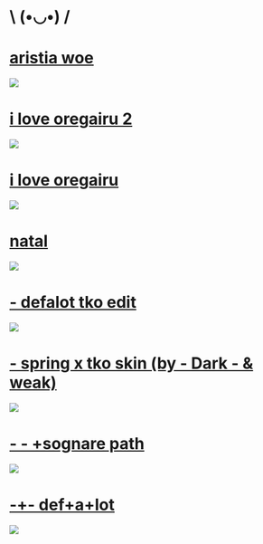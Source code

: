 # \ (•◡•) /

# [aristia woe](https://sognare.s-ul.eu/NJEaSePo)
![](https://i.imgur.com/G6fHh02.png)


# [i love oregairu 2](https://sognare.s-ul.eu/l8mT8jWA)
![](https://i.imgur.com/4Hi2L6n.png)

# [i love oregairu](https://sognare.s-ul.eu/QMqtCEze)
![](https://i.imgur.com/S2WaTRS.png)

# [natal](https://sognare.s-ul.eu/swbOCMTE)
![](https://i.imgur.com/0aNlNFa.png)

# [-             defalot tko edit](https://sognare.s-ul.eu/HYaVOkzU)
![](https://i.imgur.com/arLwlqY.jpg)

# [- spring x tko skin (by - Dark - & weak)](https://skins.osuck.net/index.php?newsid=1154)
![](https://skins.osuck.net/uploads/posts/2019-12/1575814223_3.jpg)

# [- - +sognare path](https://sognare.s-ul.eu/EJfAMWwW)
![](https://i.imgur.com/I7ZTLE4.jpg)

# [-+- def+a+lot](https://sognare.s-ul.eu/xYWZIZsu)
![](https://i.imgur.com/LuOWMXe.jpg)
